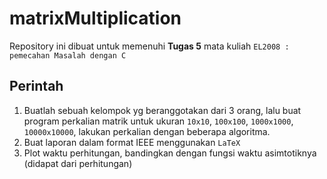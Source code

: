 # matrixMultiplication
Repository ini dibuat untuk memenuhi **Tugas 5** mata kuliah `EL2008 : pemecahan Masalah dengan C`

## Perintah
1. Buatlah sebuah kelompok yg beranggotakan dari 3 orang, lalu buat program perkalian matrik untuk ukuran `10x10`, `100x100`, `1000x1000`, `10000x10000`, lakukan perkalian dengan beberapa algoritma.
2. Buat laporan dalam format IEEE menggunakan `LaTeX`
3. Plot waktu perhitungan, bandingkan dengan fungsi waktu asimtotiknya (didapat dari perhitungan)
